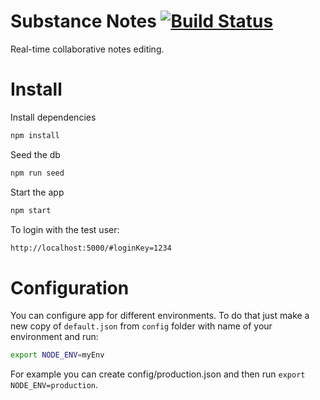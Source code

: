 # Substance Notes [![Build Status](https://travis-ci.org/substance/notes.svg?branch=master)](https://travis-ci.org/substance/notes)

Real-time collaborative notes editing.

# Install

Install dependencies

```bash
npm install
```

Seed the db

```bash
npm run seed
```

Start the app

```bash
npm start
```

To login with the test user:

```bash
http://localhost:5000/#loginKey=1234
```

# Configuration

You can configure app for different environments.
To do that just make a new copy of ```default.json``` from ```config``` folder with name of your environment and run:

```bash
export NODE_ENV=myEnv
```

For example you can create config/production.json and then run ```export NODE_ENV=production```.